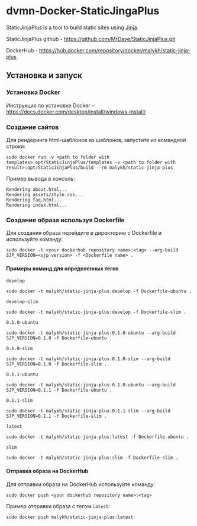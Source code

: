 # dvmn-Docker-StaticJingaPlus

StaticJinjaPlus is a tool to build static sites using [Jinja](https://jinja.palletsprojects.com/).

StaticJinjaPlus github - https://github.com/MrDave/StaticJinjaPlus.git

DockerHub - https://hub.docker.com/repository/docker/malykh/static-jinja-plus

## Установка и запуск

### Установка Docker
Инструкция по установке Docker - https://docs.docker.com/desktop/install/windows-install/

### Создание сайтов
Для рендеринга html-шаблонов из шаблонов, запустите из командной строки:

```
sudo docker run -v <path to folder with templates>:opt/StaticJinjaPlus/templates -v <path to folder with result>:opt/StaticJinjaPlus/build --rm malykh/static-jinja-plus
```

Пример вывода в консоль:
```
Rendering about.html...
Rendering assets/style.css...
Rendering faq.html...
Rendering index.html...
```

### Создание образа иcпользуя Dockerfile

Для сoздания образа перейдите в директорию с Dockerfile и используйте команду:
```
sudo docker -t <your dockerhub repository name>:<tag> --arg-build SJP_VERSION=<sjp version> -f <Dockerfile name> .
```

#### Примеры команд для определенных тегов

`develop`
```
sudo docker -t malykh/static-jinja-plus:develop -f Dockerfile-ubuntu .
```

`develop-slim`
```
sudo docker -t malykh/static-jinja-plus:develop -f Dockerfile-slim .
```

`0.1.0-ubuntu`
```
sudo docker -t malykh/static-jinja-plus:0.1.0-ubuntu --arg-build SJP_VERSION=0.1.0 -f Dockerfile-ubuntu .
```

`0.1.0-slim`
```
sudo docker -t malykh/static-jinja-plus:0.1.0-slim --arg-build SJP_VERSION=0.1.0 -f Dockerfile-slim .
```

`0.1.1-ubuntu`
```
sudo docker -t malykh/static-jinja-plus:0.1.0-ubuntu --arg-build SJP_VERSION=0.1.1 -f Dockerfile-ubuntu .
```

`0.1.1-slim`
```
sudo docker -t malykh/static-jinja-plus:0.1.1-slim --arg-build SJP_VERSION=0.1.1 -f Dockerfile-slim .
```

`latest`
```
sudo docker -t malykh/static-jinja-plus:latest -f Dockerfile-ubuntu .
```

`slim`
```
sudo docker -t malykh/static-jinja-plus:slim -f Dockerfile-slim .
```

#### Отправка образа на DockerHub
Для отправки образа на DockerHub используйте команду:
```
sudo docker push <your dockerhub repository name>:<tag>
```

Пример отправки образа с тегом `latest`:
```
sudo docker push malykh/static-jinja-plus:latest
```
